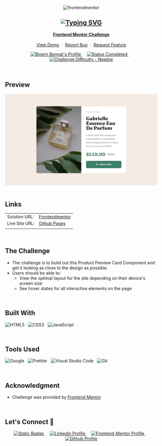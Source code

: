 <div align="center">

  <img src="https://www.frontendmentor.io/static/images/logo-mobile.svg" alt="frontendmentor" width="80">
  <h2><a href="https://git.io/typing-svg"><img src="https://readme-typing-svg.demolab.com?font=Fira+Code&pause=1000&center=true&width=435&lines=Product+Preview+Card+Component" alt="Typing SVG" /></a></h2>
  <p align="center">
    <a href="https://www.frontendmentor.io/challenges/news-homepage-H6SWTa1MFl"><strong>Frontend Mentor Challenge</strong></a>
    <br />
    <br />
    <a href="https://bennatbjoern.github.io/product-preview-card-component/">View Demo</a>
    &nbsp;·&nbsp;
    <a href="https://github.com/BennatBjoern/product-preview-card-component/issues">Report Bug</a>
    &nbsp;·&nbsp;
    <a href="https://github.com/BennatBjoern/product-preview-card-component/issues">Request Feature</a>
  </p>
</div>

<!-- Badges -->
<div align="center">
  <!-- Profiles -->
  <a href="https://www.frontendmentor.io/profile/bennatbjoern">
    <img src="https://img.shields.io/badge/BjoernBennat%20-%20?style=for-the-badge&logo=FRONTENDMENTOR&logoColor=white&label=Profile&color=white" alt="Bjoern Bennat's Profile">
  </a> &nbsp;&nbsp;&nbsp;

  <!-- Status -->
  <a href="#">
    <img src="https://img.shields.io/badge/Status-Completed-00CE80?style=for-the-badge" alt="Status Completed">
  </a> &nbsp;&nbsp;&nbsp;

  <!-- Difficulty -->
  <a href="https://www.frontendmentor.io/challenges"  >
  <img src="https://img.shields.io/badge/NEWBIE%20-%20?style=for-the-badge&logo=FRONTENDMENTOR&logoColor=white&label=DIFFICULTY&color=%236ABECD" alt="Challenge Difficulty - Newbie">
  </a>

</div>
<br />
<br />

## **Preview**

<div align='center'>
<img src='./design/preview.webp' alt='Product Preview Card Component solution preview image'>
</div>

<br>

## **Links**

|                |                                                                                                          |
| :------------- | :------------------------------------------------------------------------------------------------------- |
| Solution URL:  | [Frontendmentor](https://www.frontendmentor.io/challenges/product-preview-card-component-GO7UmttRfa/hub) |
| Live Site URL: | [Github Pages](https://bennatbjoern.github.io/product-preview-card-component/)                           |
|                |                                                                                                          |

<br>

## The Challenge

- The challenge is to build out this Product Preview Card Component and get it looking as close to the design as possible.
- Users should be able to:
  - View the optimal layout for the site depending on their device's screen size
  - See hover states for all interactive elements on the page

<br>

## **Built With**

![HTML5](https://img.shields.io/badge/HTML5%20-%20?style=for-the-badge&logo=HTML5&logoColor=white&color=orange) &nbsp; ![CSS3](https://img.shields.io/badge/css3-%231572B6.svg?style=for-the-badge&logo=css3&logoColor=white) &nbsp; ![JavaScript](https://img.shields.io/badge/JavaScript%20-%23F7DF1E.svg?style=for-the-badge&logo=javascript&logoColor=black)

<br>

## **Tools Used**

![Google](https://img.shields.io/badge/google-DA4437?style=for-the-badge&logo=google&logoColor=white) &nbsp; ![Prettier](https://img.shields.io/badge/prettier-1A2C34?style=for-the-badge&logo=prettier&logoColor=F7BA3E) &nbsp; ![Visual Studio Code](https://img.shields.io/badge/VS%20Code-0078d7.svg?style=for-the-badge&logo=visual-studio-code&logoColor=white) &nbsp; ![Git](https://img.shields.io/badge/git-%23F05033.svg?style=for-the-badge&logo=git&logoColor=white)

<br>

## **Acknowledgment**

- Challenge was provided by [Frontend Mentor](https://www.frontendmentor.io)

<br>

## **Let's Connect 👋**

<div align=center>

  <a href="https://www.xing.com/profile/Bjoern_Bennat/cv" >
    <img alt="Static Badge" src="https://img.shields.io/badge/XING%20-%20?style=for-the-badge&logo=XING&logoColor=white&color=green" alt="Xing Profile">
  </a>&nbsp;&nbsp;&nbsp;

  <a href="https://linkedin.com/in/björn-bennat-38620719a" >
    <img src="https://img.shields.io/badge/LINKEDIN%20-%20?style=for-the-badge&logo=LINKEDIN&logoColor=white&color=blue" alt="Linkedin Profile">
  </a>&nbsp;&nbsp;&nbsp;

  <a href="https://www.frontendmentor.io/profile/bennatbjoern" >
    <img src="https://img.shields.io/badge/FRONTEND--MENTOR%20-%20?style=for-the-badge&logo=FRONTENDMENTOR&logoColor=black&color=white" alt="Frontend-Mentor Profile">
  </a> &nbsp;&nbsp;&nbsp;

  <a href="https://www.github.com/bennatbjoern/" >
    <img src="https://img.shields.io/badge/GITHUB%20-%20?style=for-the-badge&logo=GITHUB&logoColor=white&color=black" alt="Github Profile">
  </a>

</div>

<br>
